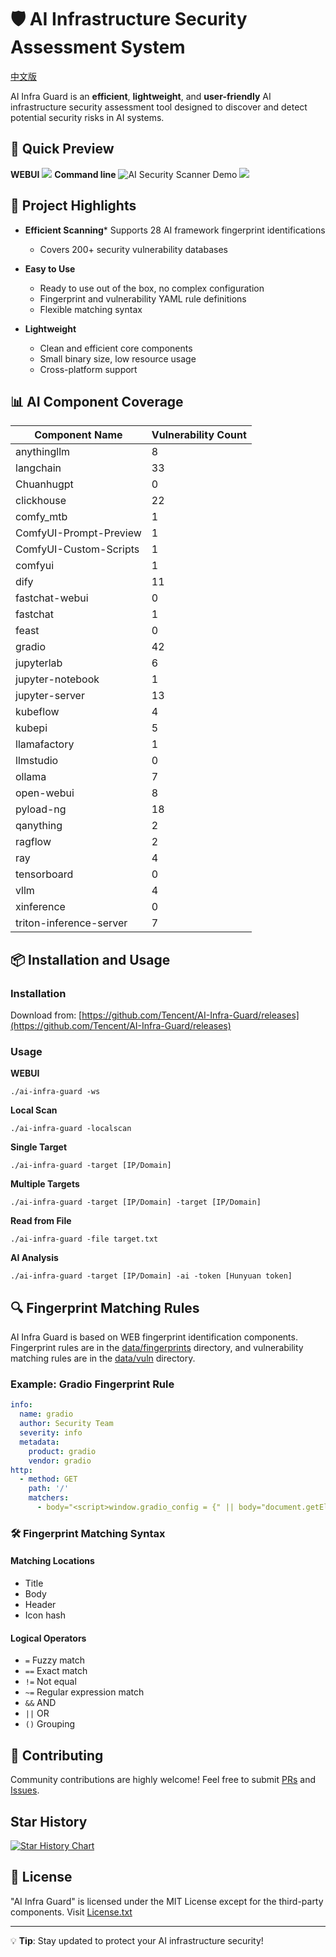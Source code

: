 # 🛡️ AI Infrastructure Security Assessment System

[中文版](./README_CN.md)

AI Infra Guard is an **efficient**, **lightweight**, and **user-friendly** AI infrastructure security assessment tool designed to discover and detect potential security risks in AI systems.
## 🚀 Quick Preview
**WEBUI**
![](img/img3.jpeg)
**Command line**
![AI Security Scanner Demo](img/img.jpg)
![](img/img2.png)
## 🚀 Project Highlights
* **Efficient Scanning*** Supports 28 AI framework fingerprint identifications
    * Covers 200+ security vulnerability databases

* **Easy to Use**
    * Ready to use out of the box, no complex configuration
    * Fingerprint and vulnerability YAML rule definitions
    * Flexible matching syntax

* **Lightweight**
    * Clean and efficient core components
    * Small binary size, low resource usage
    * Cross-platform support

## 📊 AI Component Coverage
| Component Name      | Vulnerability Count |
|---------------------|---------------------|
|         anythingllm | 8                   |
|           langchain | 33                  |
|          Chuanhugpt | 0                   |
|          clickhouse | 22                  |
|           comfy_mtb | 1                   |
| ComfyUI-Prompt-Preview | 1                   |
| ComfyUI-Custom-Scripts | 1                   |
|             comfyui | 1                   |
|                dify | 11                  |
|      fastchat-webui | 0                   |
|            fastchat | 1                   |
|               feast | 0                   |
|              gradio | 42                  |
|          jupyterlab | 6                   |
|    jupyter-notebook | 1                   |
|      jupyter-server | 13                  |
|            kubeflow | 4                   |
|              kubepi | 5                   |
|        llamafactory | 1                   |
|           llmstudio | 0                   |
|              ollama | 7                   |
|          open-webui | 8                   |
|           pyload-ng | 18                  |
|           qanything | 2                   |
|             ragflow | 2                   |
|                 ray | 4                   |
|         tensorboard | 0                   |
|                vllm | 4                   |
|          xinference | 0                   |
| triton-inference-server | 7                   |

## 📦 Installation and Usage
### Installation
Download from: [https://github.com/Tencent/AI-Infra-Guard/releases](https://github.com/Tencent/AI-Infra-Guard/releases)

### Usage
**WEBUI**
```
./ai-infra-guard -ws
```
**Local Scan**
```
./ai-infra-guard -localscan
```

**Single Target**
```
./ai-infra-guard -target [IP/Domain] 
```

**Multiple Targets**
```
./ai-infra-guard -target [IP/Domain] -target [IP/Domain]
```

**Read from File**
```
./ai-infra-guard -file target.txt
```

**AI Analysis**
```
./ai-infra-guard -target [IP/Domain] -ai -token [Hunyuan token]
```

## 🔍 Fingerprint Matching Rules
AI Infra Guard is based on WEB fingerprint identification components. Fingerprint rules are in the [data/fingerprints](./data/fingerprints) directory, and vulnerability matching rules are in the [data/vuln](./data/vuln) directory.

### Example: Gradio Fingerprint Rule
```yaml
info:
  name: gradio
  author: Security Team
  severity: info
  metadata:
    product: gradio
    vendor: gradio
http:
  - method: GET
    path: '/'
    matchers:
      - body="<script>window.gradio_config = {" || body="document.getElementsByTagName(\"gradio-app\");"
```

### 🛠️ Fingerprint Matching Syntax

#### Matching Locations
- Title
- Body
- Header
- Icon hash

#### Logical Operators
- `=` Fuzzy match
- `==` Exact match
- `!=` Not equal
- `~=` Regular expression match
- `&&` AND
- `||` OR
- `()` Grouping

## 🤝 Contributing
Community contributions are highly welcome! Feel free to submit [PRs](https://github.com/Tencent/AI-Infra-Guard/pulls) and [Issues](https://github.com/Tencent/AI-Infra-Guard/issues).
## Star History

[![Star History Chart](https://api.star-history.com/svg?repos=Tencent/AI-Infra-Guard&type=Date)](https://star-history.com/#Tencent/AI-Infra-Guard&Date)

## 📄 License
"AI Infra Guard" is licensed under the MIT License except for the third-party components. Visit [License.txt](./License.txt)

---

💡 **Tip**: Stay updated to protect your AI infrastructure security!